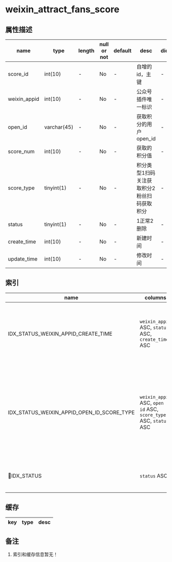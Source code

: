 # weixin_attract_fans_score

## 属性描述

| name | type | length | null or not | default | desc | dict |
| ---- | ---- | ------ | ----------- | ------- | ---- | ---- |
| score_id | int(10) | - | No | - | 自增的id，主键 | - |
| weixin_appid | int(10) | - | No | - | 公众号插件唯一标识 | - |
| open_id | varchar(45) | - | No | - | 获取积分的用户open_id | - |
| score_num | int(10) | - | No | - | 获取的积分值 | - |
| score_type | tinyint(1) | - | No | - | 积分类型1扫码关注获取积分2粉丝扫码获取积分 | - |
| status | tinyint(1) | - | No | - | 1正常2删除 | - |
| create_time | int(10) | - | No | - | 新建时间 | - |
| update_time | int(10) | - | No | - | 修改时间 | - |

## 索引

| name | columns | desc |
| ---- | ------- | ---- |
| IDX_STATUS_WEIXIN_APPID_CREATE_TIME | `weixin_appid` ASC, `status` ASC, `create_time` ASC | 用于根据公众号唯一标识、是否删除以及创建时间查询微积粉分数 |
| IDX_STATUS_WEIXIN_APPID_OPEN_ID_SCORE_TYPE | `weixin_appid` ASC, `open id` ASC, `score_type` ASC, `status` ASC | 用于根据公众号插件唯一标识、获取积分的用户open_id、积分类型以及是否删除来查询微积粉积分 |
| IDX_STATUS | `status` ASC | 用于根据是否删除查询微积粉积分 |


## 缓存

| key | type | desc |
| --- | ---- | ---- |

## 备注

1. 索引和缓存信息暂无！